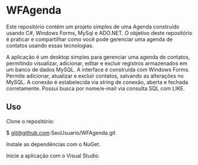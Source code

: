 # WFAgenda

Este repositório contém um projeto simples de uma Agenda construído usando C#, Windows Forms, MySql e ADO.NET. O objetivo deste repositório é praticar e compartilhar como você pode gerenciar uma agenda de contatos usando essas tecnologias.

A aplicação é um desktop simples para gerenciar uma agenda de contatos, permitindo visualizar, adicionar, editar e excluir registros armazenados em um banco de dados MySQL. A interface é construída com Windows Forms. Permite adicionar, atualizar e excluir contatos, salvando as alterações no MySQL. A conexão é estabelecida via string de conexão, aberta e fechada corretamente. Possui busca por nome/e-mail via consulta SQL com LIKE.

## Uso
Clone o repositório:

$ git@github.com:SeuUsuario/WFAgenda.git

Instale as dependências com o NuGet.

Inicie a aplicação com o Visual Studio.

